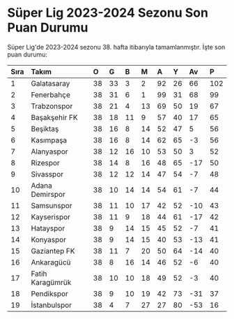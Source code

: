 # Süper Lig 2023-2024 Sezonu Son Puan Durumu

Süper Lig'de 2023-2024 sezonu 38. hafta itibarıyla tamamlanmıştır. İşte son puan durumu:

| Sıra | Takım            | O   | G   | B   | M   | A   | Y   | Av  | P    |
| :--- | :--------------- | :-- | :-- | :-- | :-- | :-- | :-- | :-- | :--- |
| 1    | Galatasaray      | 38  | 33  | 3   | 2   | 92  | 26  | 66  | 102  |
| 2    | Fenerbahçe       | 38  | 31  | 6   | 1   | 99  | 31  | 68  | 99   |
| 3    | Trabzonspor      | 38  | 21  | 4   | 13  | 69  | 50  | 19  | 67   |
| 4    | Başakşehir FK    | 38  | 18  | 11  | 9   | 57  | 40  | 17  | 65   |
| 5    | Beşiktaş         | 38  | 16  | 8   | 14  | 52  | 47  | 5   | 56   |
| 6    | Kasımpaşa        | 38  | 16  | 8   | 14  | 62  | 65  | -3  | 56   |
| 7    | Alanyaspor       | 38  | 12  | 16  | 10  | 53  | 50  | 3   | 52   |
| 8    | Rizespor         | 38  | 14  | 8   | 16  | 48  | 65  | -17 | 50   |
| 9    | Sivasspor        | 38  | 12  | 12  | 14  | 47  | 54  | -7  | 48   |
| 10   | Adana Demirspor  | 38  | 10  | 14  | 14  | 54  | 61  | -7  | 44   |
| 11   | Samsunspor       | 38  | 11  | 10  | 17  | 42  | 52  | -10 | 43   |
| 12   | Kayserispor      | 38  | 11  | 9   | 18  | 44  | 61  | -17 | 42   |
| 13   | Hatayspor        | 38  | 9   | 14  | 15  | 45  | 52  | -7  | 41   |
| 14   | Konyaspor        | 38  | 9   | 14  | 15  | 40  | 53  | -13 | 41   |
| 15   | Gaziantep FK     | 38  | 11  | 7   | 20  | 50  | 64  | -14 | 40   |
| 16   | Ankaragücü       | 38  | 8   | 16  | 14  | 46  | 52  | -6  | 40   |
| 17   | Fatih Karagümrük | 38  | 10  | 10  | 18  | 49  | 52  | -3  | 40   |
| 18   | Pendikspor       | 38  | 9   | 10  | 19  | 42  | 73  | -31 | 37   |
| 19   | İstanbulspor     | 38  | 4   | 7   | 27  | 27  | 80  | -53 | 16   |